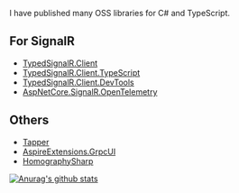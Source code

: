 I have published many OSS libraries for C# and TypeScript.

## For SignalR

- [TypedSignalR.Client](https://github.com/nenoNaninu/TypedSignalR.Client)
- [TypedSignalR.Client.TypeScript](https://github.com/nenoNaninu/TypedSignalR.Client.TypeScript)
- [TypedSignalR.Client.DevTools](https://github.com/nenoNaninu/TypedSignalR.Client.DevTools)
- [AspNetCore.SignalR.OpenTelemetry](https://github.com/nenoNaninu/AspNetCore.SignalR.OpenTelemetry)

## Others

- [Tapper](https://github.com/nenoNaninu/Tapper)
- [AspireExtensions.GrpcUI](https://github.com/nenoNaninu/AspireExtensions.GrpcUI)
- [HomographySharp](https://github.com/nenoNaninu/HomographySharp)


[![Anurag's github stats](https://github-readme-stats.vercel.app/api?username=nenoNaninu&count_private=true&show_icons=true)](https://github.com/anuraghazra/github-readme-stats)
<!-- [![Top Langs](https://github-readme-stats.vercel.app/api/top-langs/?username=nenoNaninu)](https://github.com/anuraghazra/github-readme-stats) -->
